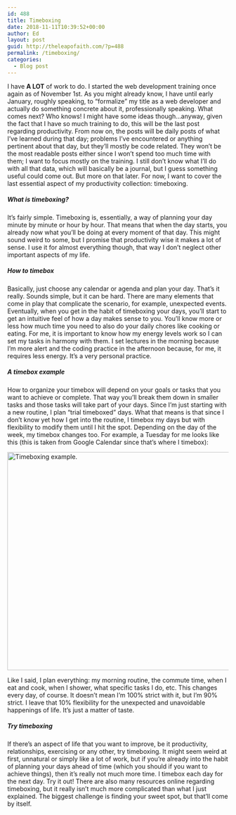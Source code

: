 ```yaml
---
id: 488
title: Timeboxing
date: 2018-11-11T10:39:52+00:00
author: Ed
layout: post
guid: http://theleapofaith.com/?p=488
permalink: /timeboxing/
categories:
  - Blog post
---
```

I have **A LOT** of work to do. I started the web development training once again as of November 1st. As you might already know, I have until early January, roughly speaking, to “formalize” my title as a web developer and actually do something concrete about it, professionally speaking. What comes next? Who knows! I might have some ideas though…anyway, given the fact that I have so much training to do, this will be the last post regarding productivity. From now on, the posts will be daily posts of what I’ve learned during that day; problems I’ve encountered or anything pertinent about that day, but they’ll mostly be code related. They won’t be the most readable posts either since I won’t spend too much time with them; I want to focus mostly on the training. I still don’t know what I’ll do with all that data, which will basically be a journal, but I guess something useful could come out. But more on that later. For now, I want to cover the last essential aspect of my productivity collection: timeboxing.

##### What is timeboxing?

It’s fairly simple. Timeboxing is, essentially, a way of planning your day minute by minute or hour by hour. That means that when the day starts, you already now what you’ll be doing at every moment of that day. This might sound weird to some, but I promise that productivity wise it makes a lot of sense. I use it for almost everything though, that way I don’t neglect other important aspects of my life.

##### How to timebox

Basically, just choose any calendar or agenda and plan your day. That’s it really. Sounds simple, but it can be hard. There are many elements that come in play that complicate the scenario, for example, unexpected events. Eventually, when you get in the habit of timeboxing your days, you’ll start to get an intuitive feel of how a day makes sense to you. You’ll know more or less how much time you need to also do your daily chores like cooking or eating. For me, it is important to know how my energy levels work so I can set my tasks in harmony with them. I set lectures in the morning because I’m more alert and the coding practice in the afternoon because, for me, it requires less energy. It’s a very personal practice.

##### A timebox example

How to organize your timebox will depend on your goals or tasks that you want to achieve or complete. That way you’ll break them down in smaller tasks and those tasks will take part of your days. Since I’m just starting with a new routine, I plan “trial timeboxed” days. What that means is that since I don’t know yet how I get into the routine, I timebox my days but with flexibility to modify them until I hit the spot. Depending on the day of the week, my timebox changes too. For example, a Tuesday for me looks like this (this is taken from Google Calendar since that’s where I timebox):

<img src="http://theleapofaith.com/wp-content/uploads/2018/11/Screen-Shot-2018-11-11-at-3.26.04-PM-1024x496.png" alt="Timeboxing example." class="image" width="1024" height="496" class="alignnone size-large wp-image-496" srcset="http://theleapofaith.com/wp-content/uploads/2018/11/Screen-Shot-2018-11-11-at-3.26.04-PM-1024x496.png 1024w, http://theleapofaith.com/wp-content/uploads/2018/11/Screen-Shot-2018-11-11-at-3.26.04-PM-300x145.png 300w, http://theleapofaith.com/wp-content/uploads/2018/11/Screen-Shot-2018-11-11-at-3.26.04-PM-768x372.png 768w, http://theleapofaith.com/wp-content/uploads/2018/11/Screen-Shot-2018-11-11-at-3.26.04-PM-1070x519.png 1070w" sizes="(max-width: 1024px) 100vw, 1024px" />

Like I said, I plan everything: my morning routine, the commute time, when I eat and cook, when I shower, what specific tasks I do, etc. This changes every day, of course. It doesn’t mean I’m 100% strict with it, but I’m 90% strict. I leave that 10% flexibility for the unexpected and unavoidable happenings of life. It’s just a matter of taste.

##### Try timeboxing

If there’s an aspect of life that you want to improve, be it productivity, relationships, exercising or any other, try timeboxing. It might seem weird at first, unnatural or simply like a lot of work, but if you’re already into the habit of planning your days ahead of time (which you should if you want to achieve things), then it’s really not much more time. I timebox each day for the next day. Try it out! There are also many resources online regarding timeboxing, but it really isn’t much more complicated than what I just explained. The biggest challenge is finding your sweet spot, but that’ll come by itself.